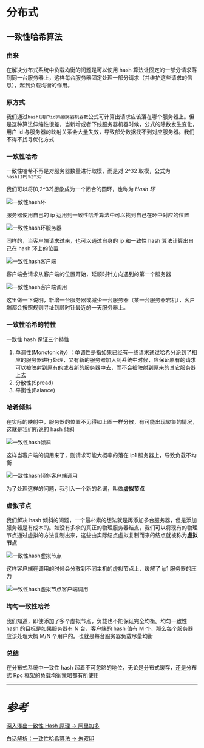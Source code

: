 # 分布式

## 一致性哈希算法

### 由来

在解决分布式系统中负载均衡的问题是可以使用 hash 算法让固定的一部分请求落到同一台服务器上，这样每台服务器固定处理一部分请求（并维护这些请求的信息），起到负载均衡的作用。

### 原方式

我们通过`hash(用户id)%服务器机器数`公式可计算出请求应该落在哪个服务器上。但是这种算法伸缩性很差，当新增或者下线服务器机器时候，公式的除数发生变化，用户 id 与服务器的映射关系会大量失效，导致部分数据找不到对应服务器。我们不得不找寻优化方式

### 一致性哈希

一致性哈希不再是对服务器数量进行取模，而是对 2^32 取模，公式为`hash(IP)%2^32`

我们可以将[0,2^32)想象成为一个闭合的圆环，也称为 _Hash 环_

![一致性hash环](../.vuepress/public/yizhixinghashhuan.png)

服务器使用自己的 ip 运用到一致性哈希算法中可以找到自己在环中对应的位置

![一致性hash环服务器](../.vuepress/public/yizhixinghashhuanfuwuqi.png)

同样的，当客户端请求过来，也可以通过自身的 ip 和一致性 hash 算法计算出自己在 hash 环上的位置

![一致性hash客户端](../.vuepress/public/yizhixinghashkehuduan.png)

客户端会请求从客户端的位置开始，延顺时针方向遇到的第一个服务器

![一致性hash客户端调用](../.vuepress/public/yizhixinghashkehuduanxunzhaofuwuqi.png)

这里做一下说明，新增一台服务器或减少一台服务器（某一台服务器宕机），客户端都会按照规则寻址到顺时针最近的一天服务器上。

### 一致性哈希的特性

一致性 hash 保证三个特性

1. 单调性(Monotonicity) ：单调性是指如果已经有一些请求通过哈希分派到了相应的服务器进行处理，又有新的服务器加入到系统中时候，应保证原有的请求可以被映射到原有的或者新的服务器中去，而不会被映射到原来的其它服务器上去
2. 分散性(Spread)
3. 平衡性(Balance)

### 哈希倾斜

在实际的映射中，服务器的位置不见得如上图一样分散，有可能出现聚集的情况，这就是我们所说的 hash 倾斜

![一致性hash倾斜](../.vuepress/public/yizhixinghashqingxie.png)

这样当客户端的调用来了，则请求可能大概率的落在 ip1 服务器上，导致负载不均衡

![一致性hash倾斜客户端调用](../.vuepress/public/yizhixinghashqingxiekehuduandiaoyong.png)

为了处理这样的问题，我引入一个新的名词，叫做**虚拟节点**

### 虚拟节点

我们解决 hash 倾斜的问题，一个最朴素的想法就是再添加多台服务器，但是添加服务器是有成本的。如没有多余的真正的物理服务器结点，我们可以将现有的物理节点通过虚拟的方法复制出来，这些由实际结点虚拟复制而来的结点就被称为**虚拟节点**

![一致性hash虚拟节点](../.vuepress/public/yizhixinghashxunijiedian.png)

这样客户端在调用的时候会分散到不同主机的虚拟节点上，缓解了 ip1 服务器的压力

![一致性hash虚拟节点客户端调用](../.vuepress/public/yizhixinghashxunijiediankehuduandiaoyong.png)

### 均匀一致性哈希

我们知道，即使添加了多个虚拟节点，负载也不能保证完全均衡。均匀一致性 hash 的目标是如果服务器有 N 台，客户端的 hash 值有 M 个，那么每个服务器应该处理大概 M/N 个用户的。也就是每台服务器负载尽量均衡

### 总结

在分布式系统中一致性 hash 起着不可忽略的地位，无论是分布式缓存，还是分布式 Rpc 框架的负载均衡策略都有所使用

---

# _参考_

[深入浅出一致性 Hash 原理 -> 阿里加多](https://www.jianshu.com/p/e968c081f563)

[白话解析：一致性哈希算法 -> 朱双印](http://www.zsythink.net/archives/1182/)









<comment-comment/>
